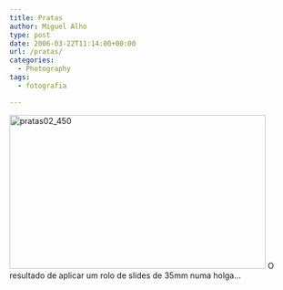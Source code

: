 ```yaml
---
title: Pratas
author: Miguel Alho
type: post
date: 2006-03-22T11:14:00+00:00
url: /pratas/
categories:
  - Photography
tags:
  - fotografia

---
```

<img src="http://static.flickr.com/45/116296776_ae54de7755.jpg" width="450" height="270" alt="pratas02_450" />  
O resultado de aplicar um rolo de slides de 35mm numa holga&#8230;
